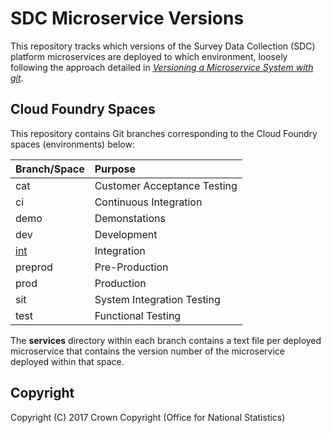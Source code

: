 # SDC Microservice Versions
This repository tracks which versions of the Survey Data Collection (SDC) platform microservices are deployed to which environment, loosely following the approach detailed in [_Versioning a Microservice System with git_](https://opencredo.com/versioning-a-microservice-system-with-git/).

## Cloud Foundry Spaces
This repository contains Git branches corresponding to the Cloud Foundry spaces (environments) below:

| Branch/Space                                                       | Purpose                     |
| :----------------------------------------------------------------- | :-------------------------- |
| cat                                                                | Customer Acceptance Testing |
| ci                                                                 | Continuous Integration      |
| demo                                                               | Demonstations               |
| dev                                                                | Development                 |
| [int](https://github.com/ONSdigital/sdc-service-versions/tree/int) | Integration                 |
| preprod                                                            | Pre-Production              |
| prod                                                               | Production                  |
| sit                                                                | System Integration Testing  |
| test                                                               | Functional Testing          |

The **services** directory within each branch contains a text file per deployed microservice that contains the version number of the microservice deployed within that space.

## Copyright
Copyright (C) 2017 Crown Copyright (Office for National Statistics)
